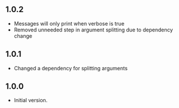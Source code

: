 ## 1.0.2

- Messages will only print when verbose is true
- Removed unneeded step in argument splitting due to dependency change

## 1.0.1

- Changed a dependency for splitting arguments

## 1.0.0

- Initial version.
